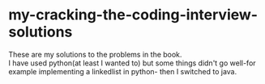 # my-cracking-the-coding-interview-solutions
These are my solutions to the problems in the book.<br>
I have used python(at least I wanted to) but some things didn't go well-for example implementing a linkedlist in python- then I switched to java.
